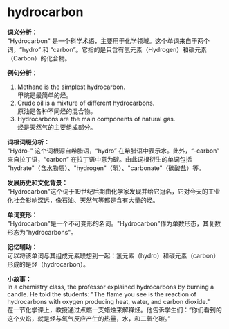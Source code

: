 # hydrocarbon

**词义分析：**  
"Hydrocarbon" 是一个科学术语，主要用于化学领域。这个单词来自于两个词，“hydro” 和 “carbon”。它指的是只含有氢元素（Hydrogen）和碳元素（Carbon）的化合物。

  

**例句分析：**

  

1.  Methane is the simplest hydrocarbon.  
    甲烷是最简单的烃。
2.  Crude oil is a mixture of different hydrocarbons.  
    原油是各种不同烃的混合物。
3.  Hydrocarbons are the main components of natural gas.  
    烃是天然气的主要组成部分。

  

**词根词缀分析：**  
"Hydro-" 这个词根源自希腊语，“hydro” 在希腊语中表示水。此外，“-carbon” 来自拉丁语，“carbon” 在拉丁语中意为碳。由此词根衍生的单词包括 "hydrate"（含水物质）、"hydrogen"（氢）、"carbonate"（碳酸盐）等。

  

**发展历史和文化背景：**  
"Hydrocarbon"这个词于19世纪后期由化学家发现并给它冠名，它对今天的工业化社会影响深远，像石油、天然气等都是含有大量的烃。

  

**单词变形：**  
"Hydrocarbon"是一个不可变形的名词。"Hydrocarbon"作为单数形态，其复数形态为"hydrocarbons"。

  

**记忆辅助：**  
可以将该单词与其组成元素联想到一起：氢元素（hydro）和碳元素（carbon）形成的是烃（hydrocarbon）。

  

**小故事：**  
In a chemistry class, the professor explained hydrocarbons by burning a candle. He told the students: "The flame you see is the reaction of hydrocarbons with oxygen producing heat, water, and carbon dioxide."  
在一节化学课上，教授通过点燃一支蜡烛来解释烃。他告诉学生们：“你们看到的这个火焰，就是烃与氧气反应产生的热量，水，和二氧化碳。”
